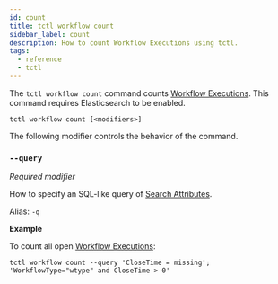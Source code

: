 ```yaml
---
id: count
title: tctl workflow count
sidebar_label: count
description: How to count Workflow Executions using tctl.
tags:
  - reference
  - tctl
---
```


The `tctl workflow count` command counts [Workflow Executions](/docs/concepts/what-is-a-workflow-execution).
This command requires Elasticsearch to be enabled.

`tctl workflow count [<modifiers>]`

The following modifier controls the behavior of the command.

### `--query`

_Required modifier_

How to specify an SQL-like query of [Search Attributes](/docs/concepts/what-is-a-search-attribute).

Alias: `-q`

**Example**

To count all open [Workflow Executions](/docs/concepts/what-is-a-workflow-execution):

```
tctl workflow count --query 'CloseTime = missing'; 'WorkflowType="wtype" and CloseTime > 0'
```

